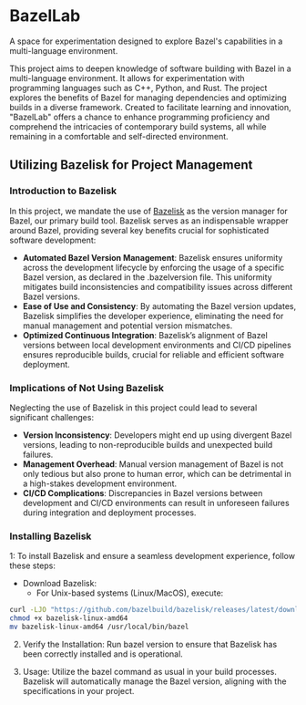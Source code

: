# BazelLab
A space for experimentation designed to explore Bazel's capabilities in a multi-language environment.

This project aims to deepen knowledge of software building with Bazel in a multi-language environment. It allows for experimentation with programming languages such as C++, Python, and Rust. The project explores the benefits of Bazel for managing dependencies and optimizing builds in a diverse framework. Created to facilitate learning and innovation, "BazelLab" offers a chance to enhance programming proficiency and comprehend the intricacies of contemporary build systems, all while remaining in a comfortable and self-directed environment.


## Utilizing Bazelisk for Project Management

### Introduction to Bazelisk

In this project, we mandate the use of [Bazelisk](https://github.com/bazelbuild/bazelisk) as the version manager for Bazel, our primary build tool. Bazelisk serves as an indispensable wrapper around Bazel, providing several key benefits crucial for sophisticated software development:

- **Automated Bazel Version Management**: Bazelisk ensures uniformity across the development lifecycle by enforcing the usage of a specific Bazel version, as declared in the .bazelversion file. This uniformity mitigates build inconsistencies and compatibility issues across different Bazel versions.
- **Ease of Use and Consistency**: By automating the Bazel version updates, Bazelisk simplifies the developer experience, eliminating the need for manual management and potential version mismatches.
- **Optimized Continuous Integration**: Bazelisk’s alignment of Bazel versions between local development environments and CI/CD pipelines ensures reproducible builds, crucial for reliable and efficient software deployment.

### Implications of Not Using Bazelisk

Neglecting the use of Bazelisk in this project could lead to several significant challenges:

- **Version Inconsistency**: Developers might end up using divergent Bazel versions, leading to non-reproducible builds and unexpected build failures.
- **Management Overhead**: Manual version management of Bazel is not only tedious but also prone to human error, which can be detrimental in a high-stakes development environment.
- **CI/CD Complications**: Discrepancies in Bazel versions between development and CI/CD environments can result in unforeseen failures during integration and deployment processes.

### Installing Bazelisk

1: To install Bazelisk and ensure a seamless development experience, follow these steps:

- Download Bazelisk:
    - For Unix-based systems (Linux/MacOS), execute:
```sh
curl -LJO "https://github.com/bazelbuild/bazelisk/releases/latest/download/bazelisk-linux-amd64"
chmod +x bazelisk-linux-amd64
mv bazelisk-linux-amd64 /usr/local/bin/bazel
```

2. Verify the Installation:
Run bazel version to ensure that Bazelisk has been correctly installed and is operational.

3. Usage:
Utilize the bazel command as usual in your build processes. Bazelisk will automatically manage the Bazel version, aligning with the specifications in your project.

